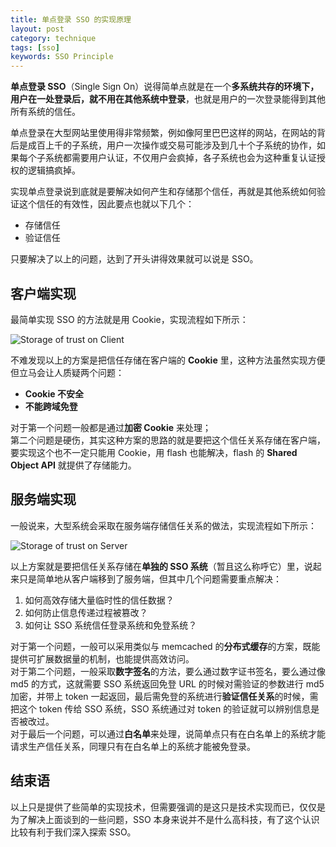 ```yaml
---
title: 单点登录 SSO 的实现原理
layout: post
category: technique
tags: [sso]
keywords: SSO Principle
---
```


**单点登录 SSO**（Single Sign On）说得简单点就是在一个**多系统共存的环境下，用户在一处登录后，就不用在其他系统中登录**，也就是用户的一次登录能得到其他所有系统的信任。

单点登录在大型网站里使用得非常频繁，例如像阿里巴巴这样的网站，在网站的背后是成百上千的子系统，用户一次操作或交易可能涉及到几十个子系统的协作，如果每个子系统都需要用户认证，不仅用户会疯掉，各子系统也会为这种重复认证授权的逻辑搞疯掉。

实现单点登录说到底就是要解决如何产生和存储那个信任，再就是其他系统如何验证这个信任的有效性，因此要点也就以下几个：

<!--more-->

- 存储信任
- 验证信任

只要解决了以上的问题，达到了开头讲得效果就可以说是 SSO。

## 客户端实现

最简单实现 SSO 的方法就是用 Cookie，实现流程如下所示：

<img src="{{ site.picture_dir }}/Single-Sign-On/sso.gif" alt="Storage of trust on Client" />

不难发现以上的方案是把信任存储在客户端的 **Cookie** 里，这种方法虽然实现方便但立马会让人质疑两个问题：

- **Cookie 不安全**  
- **不能跨域免登**  

对于第一个问题一般都是通过**加密 Cookie** 来处理；  
第二个问题是硬伤，其实这种方案的思路的就是要把这个信任关系存储在客户端，要实现这个也不一定只能用 Cookie，用 flash 也能解决，flash 的 **Shared Object API** 就提供了存储能力。



## 服务端实现

一般说来，大型系统会采取在服务端存储信任关系的做法，实现流程如下所示：

<img src="{{ site.picture_dir }}/Single-Sign-On/sso_.gif" alt="Storage of trust on Server" />

以上方案就是要把信任关系存储在**单独的 SSO 系统**（暂且这么称呼它）里，说起来只是简单地从客户端移到了服务端，但其中几个问题需要重点解决：

1. 如何高效存储大量临时性的信任数据？  
2. 如何防止信息传递过程被篡改？  
3. 如何让 SSO 系统信任登录系统和免登系统？  

对于第一个问题，一般可以采用类似与 memcached 的**分布式缓存**的方案，既能提供可扩展数据量的机制，也能提供高效访问。  
对于第二个问题，一般采取**数字签名**的方法，要么通过数字证书签名，要么通过像 md5 的方式，这就需要 SSO 系统返回免登 URL 的时候对需验证的参数进行 md5 加密，并带上 token 一起返回，最后需免登的系统进行**验证信任关系**的时候，需把这个 token 传给 SSO 系统，SSO 系统通过对 token 的验证就可以辨别信息是否被改过。  
对于最后一个问题，可以通过**白名单**来处理，说简单点只有在白名单上的系统才能请求生产信任关系，同理只有在白名单上的系统才能被免登录。



## 结束语

以上只是提供了些简单的实现技术，但需要强调的是这只是技术实现而已，仅仅是为了解决上面谈到的一些问题，SSO 本身来说并不是什么高科技，有了这个认识比较有利于我们深入探索 SSO。


